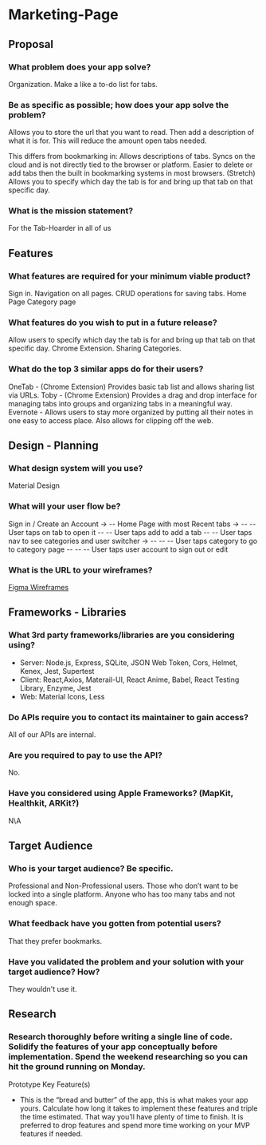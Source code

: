 # Marketing-Page
## Proposal

### What problem does your app solve?
Organization. Make a like a to-do list for tabs.

### Be as specific as possible; how does your app solve the problem?
Allows you to store the url that you want to read.
Then add a description of what it is for.
This will reduce the amount open tabs needed.

This differs from bookmarking in:
Allows descriptions of tabs.
Syncs on the cloud and is not directly tied to the browser or platform.
Easier to delete or add tabs then the built in bookmarking systems in most browsers.
(Stretch) Allows you to specify which day the tab is for and bring up that tab on that specific day.

### What is the mission statement?
For the Tab-Hoarder in all of us

## Features
### What features are required for your minimum viable product?
Sign in.
Navigation on all pages.
CRUD operations for saving tabs.
Home Page
Category page

### What features do you wish to put in a future release?
Allow users to specify which day the tab is for and bring up that tab on that specific day.
Chrome Extension.
Sharing Categories.

### What do the top 3 similar apps do for their users?
OneTab - (Chrome Extension) Provides basic tab list and allows sharing list via URLs.
Toby - (Chrome Extension) Provides a drag and drop interface for managing tabs into groups and organizing tabs in a meaningful way.
Evernote - Allows users to stay more organized by putting all their notes in one easy to access place. Also allows for clipping off the web.

## Design - Planning
### What design system will you use?
Material Design

### What will your user flow be?
Sign in / Create an Account ->
 -- Home Page with most Recent tabs -> 
 -- -- User taps on tab to open it
 -- -- User taps add to add a tab 
 -- -- User taps nav to see categories and user switcher ->
 -- -- --  User taps category to go to category page
 -- -- --  User taps user account to sign out or edit

### What is the URL to your wireframes?
[Figma Wireframes](https://www.figma.com/file/FUkepkef8LqN01Eg7fjUK7/Design?node-id=0%3A1)




## Frameworks - Libraries

### What 3rd party frameworks/libraries are you considering using?
- Server: Node.js, Express, SQLite, JSON Web Token, Cors, Helmet, Kenex, Jest, Supertest
- Client: React,Axios, Materail-UI, React Anime, Babel, React Testing Library, Enzyme, Jest
- Web: Material Icons, Less 

### Do APIs require you to contact its maintainer to gain access?
All of our APIs are internal.

### Are you required to pay to use the API?
No.

### Have you considered using Apple Frameworks? (MapKit, Healthkit, ARKit?)
N\A


## Target Audience

### Who is your target audience? Be specific.
Professional and Non-Professional users.
Those who don’t want to be locked into a single platform.
Anyone who has too many tabs and not enough space.

### What feedback have you gotten from potential users?
That they prefer bookmarks.

### Have you validated the problem and your solution with your target audience? How?
They wouldn't use it.


## Research

### Research thoroughly before writing a single line of code. Solidify the features of your app conceptually before implementation. Spend the weekend researching so you can hit the ground running on Monday.
Prototype Key Feature(s)

- This is the “bread and butter” of the app, this is what makes your app yours. Calculate how long it takes to implement these features and triple the time estimated. That way you’ll have plenty of time to finish. It is preferred to drop features and spend more time working on your MVP features if needed.
